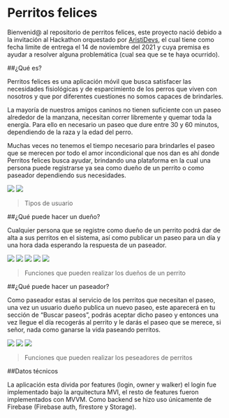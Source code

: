 # Perritos felices

Bienvenid@ al repositorio de perritos felices, este proyecto nació debido a la invitación al Hackathon 
orquestado por [AristiDevs](https://www.youtube.com/watch?v=SI7vGES9fPA), el cual tiene como fecha limite de entrega el 14 de noviembre del 2021 y cuya 
premisa es ayudar a resolver alguna problemática (cual sea que se te haya ocurrido).


##¿Qué es?


Perritos felices es una aplicación móvil que busca satisfacer las necesidades fisiológicas y de esparcimiento 
de los perros que viven con nosotros y que por diferentes cuestiones no somos capaces de brindarles. 


La mayoría de nuestros amigos caninos no tienen suficiente con un paseo alrededor de la manzana, necesitan correr 
libremente y quemar toda la energía. Para ello en necesario un paseo que dure entre 30 y 60 minutos, dependiendo de 
la raza y la edad del perro.


Muchas veces no tenemos el tiempo necesario para brindarles el paseo que se merecen por todo el amor incondicional 
que nos dan es ahí donde Perritos felices busca ayudar, brindando una plataforma en la cual una persona puede registrarse 
ya sea como dueño de un perrito o como paseador dependiendo sus necesidades.

![](https://firebasestorage.googleapis.com/v0/b/perritos-felices-3834c.appspot.com/o/Screenshot_1636501388.png?alt=media&token=cba464c5-79ea-4926-afbf-8eb202c601b0)
![](https://firebasestorage.googleapis.com/v0/b/perritos-felices-3834c.appspot.com/o/Screenshot_1636501392.png?alt=media&token=1c99a315-6042-4846-8af1-767c618cd38c)
> Tipos de usuario


##¿Qué puede hacer un dueño?


Cualquier persona que se registre como dueño de un perrito podrá dar de alta a sus perritos en el sistema, así como publicar 
un paseo para un día y una hora dada esperando la respuesta de un paseador.

![](https://firebasestorage.googleapis.com/v0/b/perritos-felices-3834c.appspot.com/o/Screenshot_1636501420.png?alt=media&token=b339686e-61f4-41a3-84ad-1349a43d13e3)
![](https://firebasestorage.googleapis.com/v0/b/perritos-felices-3834c.appspot.com/o/Screenshot_1636501437.png?alt=media&token=91fca253-a2af-4733-a497-bbd831e6c6ca)
![](https://firebasestorage.googleapis.com/v0/b/perritos-felices-3834c.appspot.com/o/Screenshot_1636501447.png?alt=media&token=4134e22a-80ad-4255-8a4f-5895e5f98bb0)
![](https://firebasestorage.googleapis.com/v0/b/perritos-felices-3834c.appspot.com/o/Screenshot_1636501455.png?alt=media&token=49241ddf-bb9d-4e92-baf1-b49673c3af47)
![](https://firebasestorage.googleapis.com/v0/b/perritos-felices-3834c.appspot.com/o/Screenshot_1636501466.png?alt=media&token=00fb86c3-8e31-4e33-93bf-2c9f598d23c0)
> Funciones que pueden realizar los dueños de un perrito


##¿Qué puede hacer un paseador?


Como paseador estas al servicio de los perritos que necesitan el paseo, una vez un usuario dueño publica un nuevo paseo, este 
aparecerá en tu sección de “Buscar paseos”, podrás aceptar dicho paseo y entonces una vez llegue el día recogerás al perrito y 
le darás el paseo que se merece, si señor, nada como ganarse la vida paseando perritos.

![](https://firebasestorage.googleapis.com/v0/b/perritos-felices-3834c.appspot.com/o/Screenshot_1636501488.png?alt=media&token=0c8313f8-b39c-41c9-895f-04d3fa54e47f)
![](https://firebasestorage.googleapis.com/v0/b/perritos-felices-3834c.appspot.com/o/Screenshot_1636501492.png?alt=media&token=7923ef30-3496-4be2-92bf-4b3b088b8073)
![](https://firebasestorage.googleapis.com/v0/b/perritos-felices-3834c.appspot.com/o/Screenshot_1636502070.png?alt=media&token=1dc40b60-661b-4128-a0b6-0cf999958008)
> Funciones que pueden realizar los peseadores de perritos

##Datos técnicos


La aplicación esta divida por features (login, owner y walker) el login fue implementado bajo la arquitectura MVI, el resto de 
features fueron implementados con MVVM. Como backend se hizo uso únicamente de Firebase (Firebase auth, firestore y Storage).
